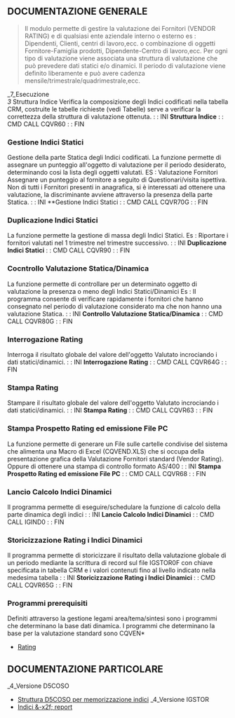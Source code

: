 ## DOCUMENTAZIONE GENERALE

>Il modulo permette di gestire la valutazione dei Fornitori (VENDOR RATING) e di qualsiasi ente aziendale interno o esterno es :  Dipendenti, Clienti, centri di lavoro,ecc. o combinazione di oggetti Fornitore-Famiglia prodotti, Dipendente-Centro di lavoro,ecc.
Per ogni tipo di valutazione viene associata una struttura di valutazione che può prevedere dati statici e/o dinamici.
Il periodo di valutazione viene definito liberamente e può avere cadenza mensile/trimestrale/quadrimestrale,ecc.

_7_Esecuzione        
_3_ Struttura Indice
Verifica la composizione degli Indici codificati nella tabella CRM,
costruite le tabelle richieste (vedi Tabelle) serve a verificar la
correttezza della struttura di valutazione ottenuta.
 :  : INI **Struttura Indice**
 :  : CMD CALL CQVR60
 :  : FIN
### Gestione Indici Statici
Gestione della parte Statica degli Indici codificati.
La funzione permette di assegnare un punteggio all'oggetto di valutazione
per il periodo desiderato, determinando cosi la lista degli oggetti
valutati.
ES :  Valutazione Fornitori
    Assegnare un punteggio al fornitore a seguito di Questionari/visita
    ispettiva.
    Non di tutti i Fornitori presenti in anagrafica, si è interessati ad
    ottenere una valutazione, la discriminante avviene attraverso la
    presenza della parte Statica.
 :  : INI **Gestione Indici Statici
 :  : CMD CALL CQVR70G
 :  : FIN
### Duplicazione Indici Statici
La funzione permette la gestione di massa degli Indici Statici.
Es :  Riportare i fornitori valutati nel 1 trimestre nel trimestre successivo.
 :  : INI **Duplicazione Indici Statici**
 :  : CMD CALL CQVR90
 :  : FIN
### Cocntrollo Valutazione Statica/Dinamica
La funzione permette di controllare per un determinato oggetto di valutazione
la presenza o meno degli Indici Statici/Dinamici
Es :  Il programma consente di verificare rapidamente i fornitori che hanno
    consegnato nel periodo di valutazione considerato ma che non hanno una
    valutazione Statica.
 :  : INI **Controllo Valutazione Statica/Dinamica**
 :  : CMD CALL CQVR80G
 :  : FIN
### Interrogazione Rating
Interroga il risultato globale del valore dell'oggetto Valutato incrociando
i dati statici/dinamici.
 :  : INI **Interrogazione Rating**
 :  : CMD CALL CQVR64G
 :  : FIN
### Stampa Rating
Stampare il risultato globale del valore dell'oggetto Valutato incrociando
i dati statici/dinamici.
 :  : INI **Stampa Rating**
 :  : CMD CALL CQVR63
 :  : FIN
### Stampa Prospetto Rating ed emissione File PC
La funzione permette di generare un File sulle cartelle condivise del sistema
che alimenta una Macro di Excel (CQVEND.XLS) che si occupa della presentazione
grafica della Valutazione Fornitori standard (Vendor Rating).
Oppure di ottenere una stampa di controllo formato AS/400
 :  : INI **Stampa Prospetto Rating ed emissione File PC**
 :  : CMD CALL CQVR68
 :  : FIN
### Lancio Calcolo Indici Dinamici
Il programma permette di eseguire/schedulare la funzione di calcolo della
parte dinamica degli indici
 :  : INI **Lancio Calcolo Indici Dinamici**
 :  : CMD CALL IGIND0
 :  : FIN
### Storicizzazione Rating i Indici Dinamici
Il programma permette di storicizzare il risultato della valutazione
globale di un periodo mediante la scrittura di record sul file IGSTOR0F
con chiave specificata in tabella CRM e i valori contenuti fino al
livello indicato nella medesima tabella
 :  : INI **Storicizzazione Rating i Indici Dinamici**
 :  : CMD CALL CQVR65G
 :  : FIN

### Programmi prerequisiti
Definiti attraverso la gestione legami area/tema/sintesi sono i programmi
che determinano la base dati dinamica. I programmi che determinano la
base per la valutazione standard sono CQVEN*

- [Rating](Sorgenti/MB/DOC/CQVEND_01)

## DOCUMENTAZIONE PARTICOLARE
_4_Versione D5COSO 
- [Struttura D5COSO per memorizzazione indici](Sorgenti/MB/DOC/D5)
_4_Versione IGSTOR 
- [Indici &-x2f; report](Sorgenti/MB/DOC/IG)
